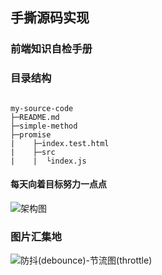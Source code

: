 ## 手撕源码实现


### 前端知识自检手册


### 目录结构
```

my-source-code
├─README.md
├─simple-method
├─promise
|    ├─index.test.html
|    ├─src
|    |  └index.js

```

#### 每天向着目标努力一点点 
![架构图](https://user-gold-cdn.xitu.io/2019/4/26/16a55401a0516a6d?imageView2/0/w/1280/h/960/format/webp/ignore-error/1)

### 图片汇集地
![防抖(debounce)-节流图(throttle)](https://asman-img.oss-cn-hangzhou.aliyuncs.com/%E8%8A%82%E6%B5%81%E9%98%B2%E6%8A%96%E5%9B%BE_1d04d8d0550843ff86678cfc0a252edd.png)